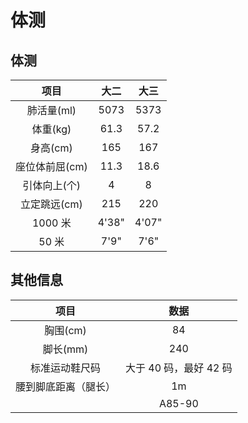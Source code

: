 # 体测

## 体测

| 项目           | 大二  | 大三  |
| :------------: | :---: | :---: |
| 肺活量(ml)     | 5073  | 5373  |
| 体重(kg)       | 61.3  | 57.2  |
| 身高(cm)       | 165   | 167   |
| 座位体前屈(cm) | 11.3  | 18.6  |
| 引体向上(个)   | 4     | 8     |
| 立定跳远(cm)   | 215   | 220   |
| 1000 米        | 4'38" | 4'07" |
| 50 米          | 7'9"  | 7'6"  |

## 其他信息

|         项目         |          数据          |
| :------------------: | :--------------------: |
|       胸围(cm)       |           84           |
|       脚长(mm)       |          240           |
|    标准运动鞋尺码    | 大于 40 码，最好 42 码 |
| 腰到脚底距离（腿长） |           1m           |
|                      |         A85-90         |